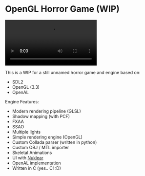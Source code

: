 # OpenGL Horror Game (WIP)

![screen](screenshots/portal.mp4)

This is a WIP for a still unnamed horror game and engine based on:
- SDL2
- OpenGL (3.3)
- OpenAL

Engine Features:
- Modern rendering pipeline (GLSL)
- Shadow mapping (with PCF)
- FXAA
- SSAO
- Multiple lights
- Simple rendering engine (OpenGL)
- Custom Collada parser (written in python)
- Custom OBJ / MTL importer
- Skeletal Animations
- UI with [Nuklear](https://github.com/vurtun/nuklear)
- OpenAL implementation
- Written in C (yes.. C! :D)
